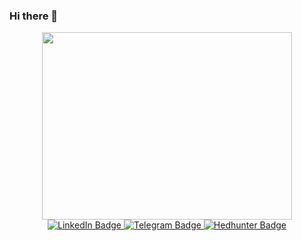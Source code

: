 ### Hi there 👋

<div id="header" align="center">
  <img src="https://media.giphy.com/media/qgQUggAC3Pfv687qPC/giphy.gif" width="400" height="300"/>
</div>
<div id="badges" align="center">
  <a href="https://www.linkedin.com/in/anton-teslia-b291bb26a">
    <img src="https://img.shields.io/badge/LinkedIn-blue?style=for-the-badge&logo=linkedin&logoColor=white" alt="LinkedIn Badge"/>
  </a>
  <a href="https://t.me/Toniktes">
    <img src="https://img.shields.io/badge/Telegram-blue?style=for-the-badge&logo=telegram&logoColor=white" alt="Telegram Badge"/>
  </a>
  <a href="https://spb.hh.ru/resume/f1307d07ff0bd9b1bd0039ed1f674531565647">
    <img src="https://img.shields.io/badge/Hedhunter-red?style=for-the-badge&logo=hh&logoColor=white" alt="Hedhunter Badge"/>
  </a>
</div>
<div id="badges" align="center">
<img src="https://komarev.com/ghpvc/?username=Toniktes&style=flat-square&color=green" alt=""/>
</div>
<!--
**Toniktes/Toniktes** is a ✨ _special_ ✨ repository because its `README.md` (this file) appears on your GitHub profile.

Here are some ideas to get you started:

- 🔭 I’m currently working on ...
- 🌱 I’m currently learning ...
- 👯 I’m looking to collaborate on ...
- 🤔 I’m looking for help with ...
- 💬 Ask me about ...
- 📫 How to reach me: ...
- 😄 Pronouns: ...
- ⚡ Fun fact: ...
-->

